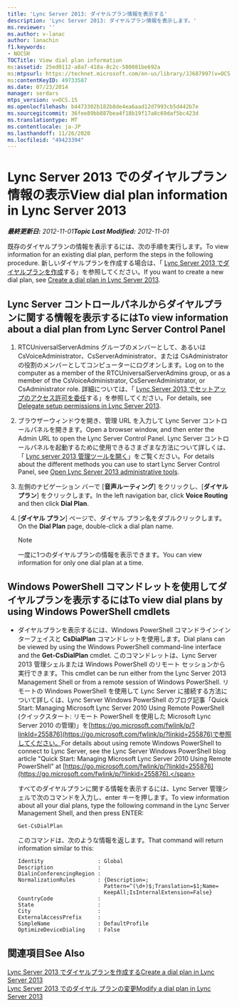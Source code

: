 ```yaml
---
title: 'Lync Server 2013: ダイヤルプラン情報を表示する'
description: 'Lync Server 2013: ダイヤルプラン情報を表示します。'
ms.reviewer: ''
ms.author: v-lanac
author: lanachin
f1.keywords:
- NOCSH
TOCTitle: View dial plan information
ms:assetid: 25ed0112-a8a7-418a-8c2c-580081be692a
ms:mtpsurl: https://technet.microsoft.com/en-us/library/JJ687997(v=OCS.15)
ms:contentKeyID: 49733587
ms.date: 07/23/2014
manager: serdars
mtps_version: v=OCS.15
ms.openlocfilehash: b4473302b182b8de4ea6aad12d7993cb5d442b7e
ms.sourcegitcommit: 36fee89bb887bea4f18b19f17a8c69daf5bc423d
ms.translationtype: MT
ms.contentlocale: ja-JP
ms.lasthandoff: 11/26/2020
ms.locfileid: "49423394"
---
```

# <a name="view-dial-plan-information-in-lync-server-2013"></a><span data-ttu-id="6e64e-103">Lync Server 2013 でのダイヤルプラン情報の表示</span><span class="sxs-lookup"><span data-stu-id="6e64e-103">View dial plan information in Lync Server 2013</span></span>

<div data-xmlns="http://www.w3.org/1999/xhtml">

<div class="topic" data-xmlns="http://www.w3.org/1999/xhtml" data-msxsl="urn:schemas-microsoft-com:xslt" data-cs="https://msdn.microsoft.com/">

<div data-asp="https://msdn2.microsoft.com/asp">



</div>

<div id="mainSection">

<div id="mainBody"><span data-ttu-id="6e64e-104">

<span> </span></span><span class="sxs-lookup"><span data-stu-id="6e64e-104">

<span> </span></span></span>

<span data-ttu-id="6e64e-105">_**最終更新日:** 2012-11-01_</span><span class="sxs-lookup"><span data-stu-id="6e64e-105">_**Topic Last Modified:** 2012-11-01_</span></span>

<span data-ttu-id="6e64e-106">既存のダイヤルプランの情報を表示するには、次の手順を実行します。</span><span class="sxs-lookup"><span data-stu-id="6e64e-106">To view information for an existing dial plan, perform the steps in the following procedure.</span></span> <span data-ttu-id="6e64e-107">新しいダイヤルプランを作成する場合は、「 [Lync Server 2013 でダイヤルプランを作成](lync-server-2013-create-a-dial-plan.md)する」を参照してください。</span><span class="sxs-lookup"><span data-stu-id="6e64e-107">If you want to create a new dial plan, see [Create a dial plan in Lync Server 2013](lync-server-2013-create-a-dial-plan.md).</span></span>

<div>

## <a name="to-view-information-about-a-dial-plan-from-lync-server-control-panel"></a><span data-ttu-id="6e64e-108">Lync Server コントロールパネルからダイヤルプランに関する情報を表示するには</span><span class="sxs-lookup"><span data-stu-id="6e64e-108">To view information about a dial plan from Lync Server Control Panel</span></span>

1.  <span data-ttu-id="6e64e-109">RTCUniversalServerAdmins グループのメンバーとして、あるいは CsVoiceAdministrator、CsServerAdministrator、または CsAdministrator の役割のメンバーとしてコンピューターにログオンします。</span><span class="sxs-lookup"><span data-stu-id="6e64e-109">Log on to the computer as a member of the RTCUniversalServerAdmins group, or as a member of the CsVoiceAdministrator, CsServerAdministrator, or CsAdministrator role.</span></span> <span data-ttu-id="6e64e-110">詳細については、「 [Lync Server 2013 でセットアップのアクセス許可を委任](lync-server-2013-delegate-setup-permissions.md)する」を参照してください。</span><span class="sxs-lookup"><span data-stu-id="6e64e-110">For details, see [Delegate setup permissions in Lync Server 2013](lync-server-2013-delegate-setup-permissions.md).</span></span>

2.  <span data-ttu-id="6e64e-111">ブラウザーウィンドウを開き、管理 URL を入力して Lync Server コントロールパネルを開きます。</span><span class="sxs-lookup"><span data-stu-id="6e64e-111">Open a browser window, and then enter the Admin URL to open the Lync Server Control Panel.</span></span> <span data-ttu-id="6e64e-112">Lync Server コントロールパネルを起動するために使用できるさまざまな方法について詳しくは、「 [Lync server 2013 管理ツールを開く](lync-server-2013-open-lync-server-administrative-tools.md)」をご覧ください。</span><span class="sxs-lookup"><span data-stu-id="6e64e-112">For details about the different methods you can use to start Lync Server Control Panel, see [Open Lync Server 2013 administrative tools](lync-server-2013-open-lync-server-administrative-tools.md).</span></span>

3.  <span data-ttu-id="6e64e-113">左側のナビゲーション バーで [**音声ルーティング**] をクリックし、[**ダイヤル プラン**] をクリックします。</span><span class="sxs-lookup"><span data-stu-id="6e64e-113">In the left navigation bar, click **Voice Routing** and then click **Dial Plan**.</span></span>

4.  <span data-ttu-id="6e64e-114">[**ダイヤル プラン**] ページで、ダイヤル プラン名をダブルクリックします。</span><span class="sxs-lookup"><span data-stu-id="6e64e-114">On the **Dial Plan** page, double-click a dial plan name.</span></span>
    
    <div>
    

    > [!NOTE]  
    > <span data-ttu-id="6e64e-115">一度に1つのダイヤルプランの情報を表示できます。</span><span class="sxs-lookup"><span data-stu-id="6e64e-115">You can view information for only one dial plan at a time.</span></span>

    
    </div>

</div>

<div>

## <a name="to-view-dial-plans-by-using-windows-powershell-cmdlets"></a><span data-ttu-id="6e64e-116">Windows PowerShell コマンドレットを使用してダイヤルプランを表示するには</span><span class="sxs-lookup"><span data-stu-id="6e64e-116">To view dial plans by using Windows PowerShell cmdlets</span></span>

  - <span data-ttu-id="6e64e-117">ダイヤルプランを表示するには、Windows PowerShell コマンドラインインターフェイスと **CsDialPlan** コマンドレットを使用します。</span><span class="sxs-lookup"><span data-stu-id="6e64e-117">Dial plans can be viewed by using the Windows PowerShell command-line interface and the **Get-CsDialPlan** cmdlet.</span></span> <span data-ttu-id="6e64e-118">このコマンドレットは、Lync Server 2013 管理シェルまたは Windows PowerShell のリモート セッションから実行できます。</span><span class="sxs-lookup"><span data-stu-id="6e64e-118">This cmdlet can be run either from the Lync Server 2013 Management Shell or from a remote session of Windows PowerShell.</span></span> <span data-ttu-id="6e64e-119">リモートの Windows PowerShell を使用して Lync Server に接続する方法について詳しくは、Lync Server Windows PowerShell のブログ記事「Quick Start: Managing Microsoft Lync Server 2010 Using Remote PowerShell (クイックスタート: リモート PowerShell を使用した Microsoft Lync Server 2010 の管理)」を[https://go.microsoft.com/fwlink/p/?linkId=255876](https://go.microsoft.com/fwlink/p/?linkid=255876)で参照してください。</span><span class="sxs-lookup"><span data-stu-id="6e64e-119">For details about using remote Windows PowerShell to connect to Lync Server, see the Lync Server Windows PowerShell blog article "Quick Start: Managing Microsoft Lync Server 2010 Using Remote PowerShell" at [https://go.microsoft.com/fwlink/p/?linkId=255876](https://go.microsoft.com/fwlink/p/?linkid=255876).</span></span>
    
    <span data-ttu-id="6e64e-120">すべてのダイヤルプランに関する情報を表示するには、Lync Server 管理シェルで次のコマンドを入力し、enter キーを押します。</span><span class="sxs-lookup"><span data-stu-id="6e64e-120">To view information about all your dial plans, type the following command in the Lync Server Management Shell, and then press ENTER:</span></span>
    
        Get-CsDialPlan
    
    <span data-ttu-id="6e64e-121">このコマンドは、次のような情報を返します。</span><span class="sxs-lookup"><span data-stu-id="6e64e-121">That command will return information similar to this:</span></span>
    
        Identity                 : Global
        Description              :
        DialinConferencingRegion :
        NormalizationRules       : {Description=;
                                   Pattern=^(\d+)$;Translation=$1;Name=
                                   KeepAll;IsInternalExtension=False}
        CountryCode              :
        State                    :
        City                     :
        ExternalAccessPrefix     :
        SimpleName               : DefaultProfile
        OptimizeDeviceDialing    : False

</div>

<div>

## <a name="see-also"></a><span data-ttu-id="6e64e-122">関連項目</span><span class="sxs-lookup"><span data-stu-id="6e64e-122">See Also</span></span>


[<span data-ttu-id="6e64e-123">Lync Server 2013 でダイヤルプランを作成する</span><span class="sxs-lookup"><span data-stu-id="6e64e-123">Create a dial plan in Lync Server 2013</span></span>](lync-server-2013-create-a-dial-plan.md)  
[<span data-ttu-id="6e64e-124">Lync Server 2013 でのダイヤル プランの変更</span><span class="sxs-lookup"><span data-stu-id="6e64e-124">Modify a dial plan in Lync Server 2013</span></span>](lync-server-2013-modify-a-dial-plan.md)  
  

<span data-ttu-id="6e64e-125"></div>

</div>

<span> </span>

</div>

</div>

</span><span class="sxs-lookup"><span data-stu-id="6e64e-125"></div>

</div>

<span> </span>

</div>

</div>

</span></span></div>

